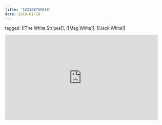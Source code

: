 ```yaml
---
title: '182108769518'
date: 2019-01-18
---
```

tagged: [[The White Stripes]], [[Meg White]], [[Jack White]]
<iframe allow="accelerometer; autoplay; clipboard-write; encrypted-media; gyroscope; picture-in-picture" allowfullscreen="" frameborder="0" height="281" id="youtube_iframe" src="https://www.youtube.com/embed/0J2QdDbelmY?feature=oembed&amp;enablejsapi=1&amp;origin=https://safe.txmblr.com&amp;wmode=opaque" width="500"></iframe>